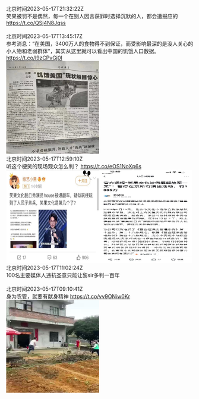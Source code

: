 北京时间2023-05-17T21:32:22Z<br>笑果被罚不是偶然，每一个在别人因言获罪时选择沉默的人，都会遭报应的
https://t.co/QSj4N8Jqss<br><br>北京时间2023-05-17T13:45:17Z<br>参考消息：“在美国，3400万人的食物得不到保证，而受影响最深的是没人关心的小人物和老弱群体”，其实从这里就可以看出中国的饥饿人口数据。 https://t.co/l9zCPvGj0I<br><img src='/temp/2023/1658710258418868231_0.jpg' width='250' height='250'><br>北京时间2023-05-17T12:59:10Z<br>听这个梗笑的现场观众怎么判？ https://t.co/eOS1NoXp6s<br><img src='/temp/2023/1658698653975052288_0.jpg' width='250' height='250'><img src='/temp/2023/1658698653975052288_1.jpg' width='250' height='250'><br>北京时间2023-05-17T11:02:24Z<br>100名主要媒体人违抗圣意只能让黎sir多判一百年<br><br>北京时间2023-05-17T09:10:41Z<br>身为农管，就要有献身精神 https://t.co/vv9ONiw0Kr<br><img src='/temp/2023/1658641152529285120_0.jpg' width='250' height='250'><br>